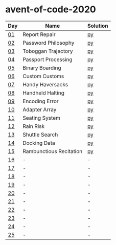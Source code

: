 # avent-of-code-2020

|Day|Name|Solution|
|---|---|---|
|[01](https://adventofcode.com/2020/day/1)|Report Repair|[py](/challenges/01)|
|[02](https://adventofcode.com/2020/day/2)|Password Philosophy|[py](/challenges/02)|
|[03](https://adventofcode.com/2020/day/3)|Toboggan Trajectory|[py](/challenges/03)|
|[04](https://adventofcode.com/2020/day/4)|Passport Processing|[py](/challenges/04)|
|[05](https://adventofcode.com/2020/day/5)|Binary Boarding|[py](/challenges/05)|
|[06](https://adventofcode.com/2020/day/6)|Custom Customs|[py](/challenges/06)|
|[07](https://adventofcode.com/2020/day/7)|Handy Haversacks|[py](/challenges/07)|
|[08](https://adventofcode.com/2020/day/8)|Handheld Halting|[py](/challenges/08)|
|[09](https://adventofcode.com/2020/day/9)|Encoding Error|[py](/challenges/09)|
|[10](https://adventofcode.com/2020/day/10)|Adapter Array|[py](/challenges/10)|
|[11](https://adventofcode.com/2020/day/11)|Seating System|[py](/challenges/11)|
|[12](https://adventofcode.com/2020/day/12)|Rain Risk|[py](/challenges/12)|
|[13](https://adventofcode.com/2020/day/13)|Shuttle Search|[py](/challenges/13)|
|[14](https://adventofcode.com/2020/day/14)|Docking Data|[py](/challenges/14)|
|[15](https://adventofcode.com/2020/day/15)|Rambunctious Recitation|[py](/challenges/15)|
|[16](https://adventofcode.com/2020/day/16)|-|-|
|[17](https://adventofcode.com/2020/day/17)|-|-|
|[18](https://adventofcode.com/2020/day/18)|-|-|
|[19](https://adventofcode.com/2020/day/19)|-|-|
|[20](https://adventofcode.com/2020/day/20)|-|-|
|[21](https://adventofcode.com/2020/day/21)|-|-|
|[22](https://adventofcode.com/2020/day/22)|-|-|
|[23](https://adventofcode.com/2020/day/23)|-|-|
|[24](https://adventofcode.com/2020/day/24)|-|-|
|[25](https://adventofcode.com/2020/day/25)|-|-|
